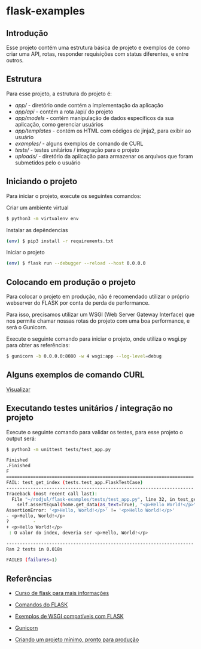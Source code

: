 # flask-examples
## Introdução

Esse projeto contém uma estrutura básica de projeto e exemplos de como criar uma API, rotas, responder requisições com status diferentes, e entre outros.

## Estrutura

Para esse projeto, a estrutura do projeto é:
- *app/* - diretório onde contém a implementação da aplicação
- *app/api* - contém a rota /api/ do projeto
- *app/models* - contém manipulação de dados específicos da sua aplicação, como gerenciar usuários
- *app/templates* - contém os HTML com códigos de jinja2, para exibir ao usuário
- *examples/* - alguns exemplos de comando de CURL 
- *tests/* - testes unitários / integração para o projeto
- *uploads/* - diretório da aplicação para armazenar os arquivos que foram submetidos pelo o usuário

## Iniciando o projeto

Para iniciar o projeto, execute os seguintes comandos:

Criar um ambiente virtual
```bash
$ python3 -m virtualenv env
```

Instalar as depêndencias
```bash
(env) $ pip3 install -r requirements.txt
```

Iniciar o projeto
```bash
(env) $ flask run --debugger --reload --host 0.0.0.0
```


## Colocando em produção o projeto

Para colocar o projeto em produção, não é recomendado utilizar o próprio webserver do FLASK por conta de perda de performance.

Para isso, precisamos utilizar um WSGI (Web Server Gateway Interface) que nos permite chamar nossas rotas do projeto com uma boa performance, e será o Gunicorn.

Execute o seguinte comando para iniciar o projeto, onde utiliza o wsgi.py para obter as referências:
```bash
$ gunicorn -b 0.0.0.0:8080 -w 4 wsgi:app --log-level=debug
```

## Alguns exemplos de comando CURL

[Visualizar](./examples/curl_commands.md)


## Executando testes unitários / integração no projeto

Execute o seguinte comando para validar os testes, para esse projeto o output será:
```bash
$ python3 -m unittest tests/test_app.py

Finished
.Finished
F
======================================================================
FAIL: test_get_index (tests.test_app.FlaskTestCase)
----------------------------------------------------------------------
Traceback (most recent call last):
  File "~/rodjul/flask-examples/tests/test_app.py", line 32, in test_get_index
    self.assertEqual(home.get_data(as_text=True), "<p>Hello World!</p>", "O valor do index, deveria ser <p>Hello, World!</p>")
AssertionError: '<p>Hello, World!</p>' != '<p>Hello World!</p>'
- <p>Hello, World!</p>
?         -
+ <p>Hello World!</p>
 : O valor do index, deveria ser <p>Hello, World!</p>

----------------------------------------------------------------------
Ran 2 tests in 0.018s

FAILED (failures=1)
```

## Referências

- [Curso de flask para mais informações](https://www.youtube.com/watch?v=r40pC9kyoj0)
- [Comandos do FLASK](https://flask.palletsprojects.com/en/2.0.x/cli/)
- [Exemplos de WSGI compatíveis com FLASK](https://flask.palletsprojects.com/en/2.0.x/eploying/)
- [Gunicorn](https://flask.palletsprojects.com/en/2.0.x/deploying/wsgi-standalone/)

- [Criando um projeto mínimo, pronto para produção](https://mark.douthwaite.io/getting-production-ready-a-minimal-flask-app/)